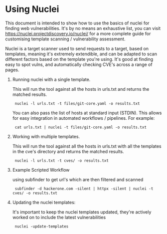 # Using Nuclei 

This document is intended to show how to use the basics of nuclei for finding web vulnerabilities. It's by no means an
exhaustive list, you can visit https://nuclei.projectdiscovery.io/nuclei/ for a more complete guide for customising template
scanning / vulnerability assessment.

Nuclei is a target scanner used to send requests to a target, based on templates, meaning it's extremely extendible, and can
be adapted to scan different factors based on the template you're using. It's good at finding easy to spot vulns, and
automatically checking CVE's across a range of pages. 

1. Running nuclei with a single template.

	This will run the tool against all the hosts in urls.txt and returns the matched results.

		nuclei -l urls.txt -t files/git-core.yaml -o results.txt
	
	You can also pass the list of hosts at standard input (STDIN). This allows for easy integration in automated workflows
	/ pipelines. For example: 

		cat urls.txt | nuclei -t files/git-core.yaml -o results.txt

2. Working with multiple templates.

	This will run the tool against all the hosts in urls.txt with all the templates in the cve's directory and returns 
	the matched results.

		nuclei -l urls.txt -t cves/ -o results.txt 

3. Example Scripted Workflow

	using subfinder to get url's which are then filtered and scanned

		subfinder -d hackerone.com -silent | httpx -silent | nuclei -t cves/ -o results.txt

4. Updating the nuclei templates:

	It's important to keep the nuclei templates updated, they're actively worked on to include the latest vulnerabilities

		nuclei -update-templates

